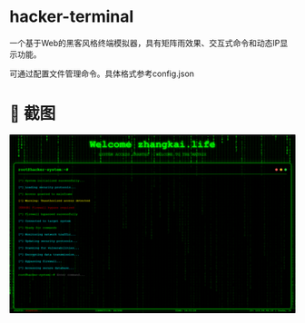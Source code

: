 # hacker-terminal
一个基于Web的黑客风格终端模拟器，具有矩阵雨效果、交互式命令和动态IP显示功能。

可通过配置文件管理命令。具体格式参考config.json

# 📸 截图

![主页面](./image.png)  
